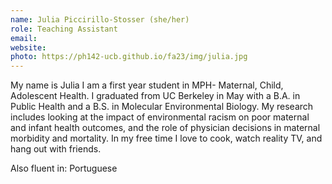```yaml
---
name: Julia Piccirillo-Stosser (she/her)
role: Teaching Assistant
email: 
website: 
photo: https://ph142-ucb.github.io/fa23/img/julia.jpg
---
```


My name is Julia I am a first year student in MPH- Maternal, Child, Adolescent Health. I graduated from UC Berkeley in May with a B.A. in Public Health and a B.S. in Molecular Environmental Biology. My research includes looking at the impact of environmental racism on poor maternal and infant health outcomes, and the role of physician decisions in maternal morbidity and mortality. In my free time I love to cook, watch reality TV, and hang out with friends. 

Also fluent in: Portuguese